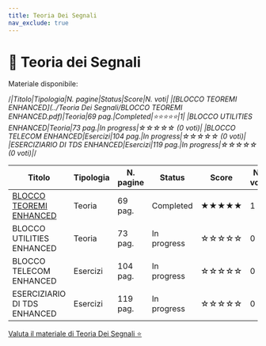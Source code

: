 ```yaml
---
title: Teoria Dei Segnali
nav_exclude: true
---
```


# 📘 Teoria dei Segnali


Materiale disponibile:

/*|Titolo|Tipologia|N. pagine|Status|Score|N. voti|
|[BLOCCO TEOREMI ENHANCED](../Teoria Dei Segnali/BLOCCO TEOREMI ENHANCED.pdf)|Teoria|69 pag.|Completed|⭐⭐⭐⭐⭐|1|
|BLOCCO UTILITIES ENHANCED|Teoria|73 pag.|In progress|☆☆☆☆☆ (0 voti)|
|BLOCCO TELECOM ENHANCED|Esercizi|104 pag.|In progress|☆☆☆☆☆ (0 voti)|
|ESERCIZIARIO DI TDS ENHANCED|Esercizi|119 pag.|In progress|☆☆☆☆☆ (0 voti)|*/

<table>
  <thead>
    <tr>
      <th style="width: 25%;">Titolo</th>
      <th style="width: 15%;">Tipologia</th>
      <th style="width: 10%;">N. pagine</th>
      <th style="width: 15%;">Status</th>
      <th style="width: 20%;">Score</th>
      <th style="width: 15%;">N. voti</th>
    </tr>
  </thead>
  <tbody>
    <tr>
      <td><a href="../dispense/teoremi.pdf">BLOCCO TEOREMI ENHANCED</a></td>
      <td>Teoria</td>
      <td>69 pag.</td>
      <td>Completed</td>
      <td>★★★★★</td>
      <td>1</td>
    </tr>
    <tr>
      <td>BLOCCO UTILITIES ENHANCED</td>
      <td>Teoria</td>
      <td>73 pag.</td>
      <td>In progress</td>
      <td>☆☆☆☆☆</td>
      <td>0</td>
    </tr>
    <tr>
      <td>BLOCCO TELECOM ENHANCED</td>
      <td>Esercizi</td>
      <td>104 pag.</td>
      <td>In progress</td>
      <td>☆☆☆☆☆</td>
      <td>0</td>
    </tr>
    <tr>
      <td>ESERCIZIARIO DI TDS ENHANCED</td>
      <td>Esercizi</td>
      <td>119 pag.</td>
      <td>In progress</td>
      <td>☆☆☆☆☆</td>
      <td>0</td>
    </tr>
  </tbody>
</table>

<a href="https://docs.google.com/forms/d/e/1FAIpQLSdtodu3VPHwG825FNluwVazuPSc_mzX1lgQC1v22RndIOVhaQ/viewform" target="_blank" rel="noopener noreferrer">
  Valuta il materiale di Teoria Dei Segnali ⭐
</a>

